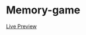 # Memory-game

[Live Preview]([https://pages.github.com/](https://memory-game-lac-omega.vercel.app/)https://memory-game-lac-omega.vercel.app/)
